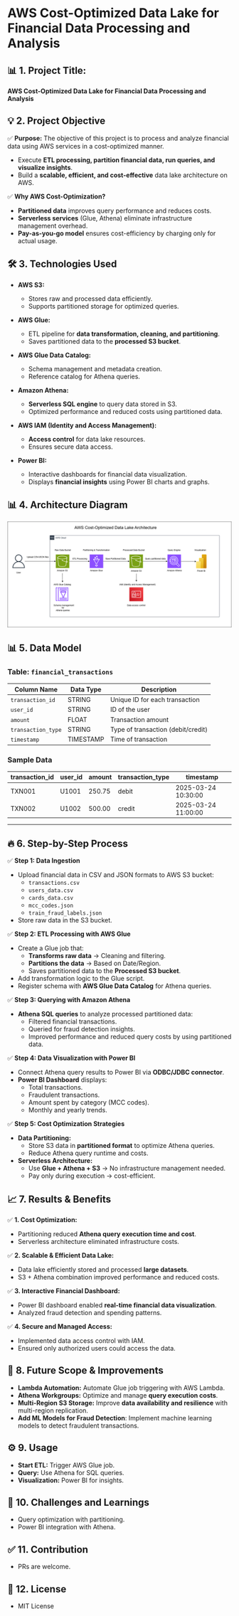# AWS Cost-Optimized Data Lake for Financial Data Processing and Analysis

## 📊 **1. Project Title:**
**AWS Cost-Optimized Data Lake for Financial Data Processing and Analysis**


## 💡 **2. Project Objective**
✅ **Purpose:**
The objective of this project is to process and analyze financial data using AWS services in a cost-optimized manner.
- Execute **ETL processing, partition financial data, run queries, and visualize insights**.
- Build a **scalable, efficient, and cost-effective** data lake architecture on AWS.

✅ **Why AWS Cost-Optimization?**
- **Partitioned data** improves query performance and reduces costs.
- **Serverless services** (Glue, Athena) eliminate infrastructure management overhead.
- **Pay-as-you-go model** ensures cost-efficiency by charging only for actual usage.


## 🛠️ **3. Technologies Used**
- **AWS S3:**
   - Stores raw and processed data efficiently.
   - Supports partitioned storage for optimized queries.

- **AWS Glue:**
   - ETL pipeline for **data transformation, cleaning, and partitioning**.
   - Saves partitioned data to the **processed S3 bucket**.

- **AWS Glue Data Catalog:**
   - Schema management and metadata creation.
   - Reference catalog for Athena queries.

- **Amazon Athena:**
   - **Serverless SQL engine** to query data stored in S3.
   - Optimized performance and reduced costs using partitioned data.

- **AWS IAM (Identity and Access Management):**
   - **Access control** for data lake resources.
   - Ensures secure data access.

- **Power BI:**
   - Interactive dashboards for financial data visualization.
   - Displays **financial insights** using Power BI charts and graphs.



## 📊 **4. Architecture Diagram**

![AWS Cost-Optimized Data Lake Architecture](./Architecture.png)



## 📊 **5. Data Model**
### **Table: `financial_transactions`**
| **Column Name**      | **Data Type**    | **Description**                 |
|----------------------|-----------------|---------------------------------|
| `transaction_id`     | STRING          | Unique ID for each transaction  |
| `user_id`           | STRING          | ID of the user                  |
| `amount`            | FLOAT           | Transaction amount              |
| `transaction_type`  | STRING          | Type of transaction (debit/credit) |
| `timestamp`         | TIMESTAMP       | Time of transaction             |

### **Sample Data**
| transaction_id | user_id | amount  | transaction_type | timestamp          |
|---------------|--------|--------|------------------|--------------------|
| TXN001        | U1001  | 250.75 | debit            | 2025-03-24 10:30:00 |
| TXN002        | U1002  | 500.00 | credit           | 2025-03-24 11:00:00 |

---

## 🔥 **6. Step-by-Step Process**
✅ **Step 1: Data Ingestion**  
- Upload financial data in CSV and JSON formats to AWS S3 bucket:  
   - `transactions.csv`  
   - `users_data.csv`  
   - `cards_data.csv`  
   - `mcc_codes.json`  
   - `train_fraud_labels.json`  
- Store raw data in the S3 bucket.  

✅ **Step 2: ETL Processing with AWS Glue**  
- Create a Glue job that:  
   - **Transforms raw data** → Cleaning and filtering.  
   - **Partitions the data** → Based on Date/Region.  
   - Saves partitioned data to the **Processed S3 bucket**.  
- Add transformation logic to the Glue script.  
- Register schema with **AWS Glue Data Catalog** for Athena queries.  

✅ **Step 3: Querying with Amazon Athena**  
- **Athena SQL queries** to analyze processed partitioned data:  
   - Filtered financial transactions.  
   - Queried for fraud detection insights.  
   - Improved performance and reduced query costs by using partitioned data.  

✅ **Step 4: Data Visualization with Power BI**  
- Connect Athena query results to Power BI via **ODBC/JDBC connector**.  
- **Power BI Dashboard** displays:  
   - Total transactions.  
   - Fraudulent transactions.  
   - Amount spent by category (MCC codes).  
   - Monthly and yearly trends.  

✅ **Step 5: Cost Optimization Strategies**  
- **Data Partitioning:**  
   - Store S3 data in **partitioned format** to optimize Athena queries.  
   - Reduce Athena query runtime and costs.  
- **Serverless Architecture:**  
   - Use **Glue + Athena + S3** → No infrastructure management needed.  
   - Pay only during execution → cost-efficient.  



## 📈 **7. Results & Benefits**
✅ **1. Cost Optimization:**  
- Partitioning reduced **Athena query execution time and cost**.  
- Serverless architecture eliminated infrastructure costs.  

✅ **2. Scalable & Efficient Data Lake:**  
- Data lake efficiently stored and processed **large datasets**.  
- S3 + Athena combination improved performance and reduced costs.  

✅ **3. Interactive Financial Dashboard:**  
- Power BI dashboard enabled **real-time financial data visualization**.  
- Analyzed fraud detection and spending patterns.  

✅ **4. Secure and Managed Access:**  
- Implemented data access control with IAM.  
- Ensured only authorized users could access the data.  



## 🚀 **8. Future Scope & Improvements**
- **Lambda Automation:** Automate Glue job triggering with AWS Lambda.  
- **Athena Workgroups:** Optimize and manage **query execution costs**.  
- **Multi-Region S3 Storage:** Improve **data availability and resilience** with multi-region replication.  
- **Add ML Models for Fraud Detection**: Implement machine learning models to detect fraudulent transactions.  



## ⚙️ **9. Usage**
- **Start ETL:** Trigger AWS Glue job.
- **Query:** Use Athena for SQL queries.
- **Visualization:** Power BI for insights.



## 🚀 **10. Challenges and Learnings**
- Query optimization with partitioning.
- Power BI integration with Athena.



## ✅ **11. Contribution**
- PRs are welcome.



## 📄 **12. License**
- MIT License


